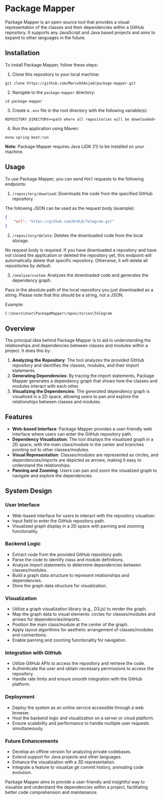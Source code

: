# Package Mapper

Package Mapper is an open-source tool that provides a visual representation of the classes and their dependencies within a GitHub repository. It supports any JavaScript and Java based projects and aims to expand to other languages in the future.

## Installation

To install Package Mapper, follow these steps:

1. Clone this repository to your local machine:
```shell
git clone https://github.com/MarzukhAsjad/package-mapper.git
```

2. Navigate to the `package-mapper` directory:
```shell
cd package-mapper
```

3. Create a `.env` file in the root directory with the following variable(s):
```
REPOSITORY_DIRECTORY=<path where all repositories will be downloaded>
```

4. Run the application using Maven:
```shell
mvnw spring-boot:run
```

**Note:** Package Mapper requires Java (JDK 21) to be installed on your machine.

## Usage

To use Package Mapper, you can send `POST` requests to the following endpoints:

1. `/repository/download`: Downloads the code from the specified GitHub repository.

The following JSON can be used as the request body (example):
```json
{
    "url": "https://github.com/DrKLO/Telegram.git"
}
```

2. `/repository/delete`: Deletes the downloaded code from the local storage.

No request body is required. If you have downloaded a repository and have not closed the application or deleted the repository yet, this endpoint will automatically delete that specific repository. Otherwise, it will delete all repositories by default.

3. `/analyse/custom`: Analyzes the downloaded code and generates the dependency graph.

Pass in the absolute path of the local repository you just downloaded as a string. Please note that this should be a string, not a JSON.

Example:
```
C:\Users\User\PackageMapper\repositories\Telegram
```

## Overview

The principal idea behind Package Mapper is to aid in understanding the relationships and dependencies between classes and modules within a project. It does this by:

1. **Analyzing the Repository**: The tool analyzes the provided GitHub repository and identifies the classes, modules, and their import statements.
2. **Generating Dependencies**: By tracing the import statements, Package Mapper generates a dependency graph that shows how the classes and modules interact with each other.
3. **Visualizing the Dependencies**: The generated dependency graph is visualized in a 2D space, allowing users to pan and explore the relationships between classes and modules.

## Features

- **Web-based Interface**: Package Mapper provides a user-friendly web interface where users can enter the GitHub repository path.
- **Dependency Visualization**: The tool displays the visualized graph in a 2D space, with the main class/module in the center and branches pointing out to other classes/modules.
- **Visual Representation**: Classes/modules are represented as circles, and dependencies/imports are depicted as arrows, making it easy to understand the relationships.
- **Panning and Zooming**: Users can pan and zoom the visualized graph to navigate and explore the dependencies.

## System Design

### User Interface

- Web-based interface for users to interact with the repository visualizer.
- Input field to enter the GitHub repository path.
- Visualized graph display in a 2D space with panning and zooming functionality.

### Backend Logic

- Extract code from the provided GitHub repository path.
- Parse the code to identify class and module definitions.
- Analyze import statements to determine dependencies between classes/modules.
- Build a graph data structure to represent relationships and dependencies.
- Store the graph data structure for visualization.

### Visualization

- Utilize a graph visualization library (e.g., D3.js) to render the graph.
- Map the graph data to visual elements: circles for classes/modules and arrows for dependencies/imports.
- Position the main class/module at the center of the graph.
- Apply layout algorithms for aesthetic arrangement of classes/modules and connections.
- Enable panning and zooming functionality for navigation.

### Integration with GitHub

- Utilize GitHub APIs to access the repository and retrieve the code.
- Authenticate the user and obtain necessary permissions to access the repository.
- Handle rate limits and ensure smooth integration with the GitHub platform.

### Deployment

- Deploy the system as an online service accessible through a web browser.
- Host the backend logic and visualization on a server or cloud platform.
- Ensure scalability and performance to handle multiple user requests simultaneously.

### Future Enhancements

- Develop an offline version for analyzing private codebases.
- Extend support for Java projects and other languages.
- Enhance the visualization with a 3D representation.
- Integrate a feature to visualize git commit history, animating code evolution.

Package Mapper aims to provide a user-friendly and insightful way to visualize and understand the dependencies within a project, facilitating better code comprehension and maintenance.
